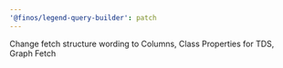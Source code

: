 ```yaml
---
'@finos/legend-query-builder': patch
---
```


Change fetch structure wording to Columns, Class Properties for TDS, Graph Fetch 